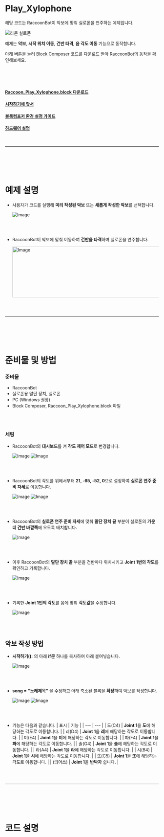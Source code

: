 # Play_Xylophone

해당 코드는 RaccoonBot이 악보에 맞춰 실로폰을 연주하는 예제입니다.

![라쿤 실로폰]()

예제는 **악보**, **시작 위치 이동**, **건반 타격**, **음 각도 이동** 기능으로 동작합니다.
<br>

아래 버튼을 눌러 Block Composer 코드를 다운로드 받아 RaccoonBot의 동작을 확인해보세요.

<br><br><br>

#### [Raccoon_Play_Xylophone.block 다운로드]()
#### [시작하기에 앞서]()
#### [블록컴포저 환경 설정 가이드](https://github.com/RoboidStudioLAB/Wiki_Image/wiki/%EB%B8%94%EB%A1%9D%EC%BB%B4%ED%8F%AC%EC%A0%80-%ED%99%98%EA%B2%BD-%EC%84%A4%EC%A0%95-%EA%B0%80%EC%9D%B4%EB%93%9C)
#### [하드웨어 설명](https://github.com/RoboidStudioLAB/Wiki_Image/wiki/%EB%9D%BC%EC%BF%A4-%ED%95%98%EB%93%9C%EC%9B%A8%EC%96%B4-%EC%84%A4%EB%AA%85)



<br>

---

<br><br><br><br>


# 예제 설명
- 사용자가 코드를 실행해 **미리 작성된 악보** 또는 **새롭게 작성한 악보**를 선택합니다.

  ![Image](https://github.com/user-attachments/assets/27057df5-add4-470b-b4bb-6389b5673905)


<br><br>

- RaccoonBot이 악보에 맞춰 이동하여 **건반을 타격**하며 실로폰을 연주합니다.

  <img width="715" height="166" alt="Image" src="https://github.com/user-attachments/assets/237277ba-68a3-42e8-8a9b-6d395765a971" />


<br><br>

---

<br><br><br><br>


# 준비물 및 방법

### 준비물
- RaccoonBot
- 실로폰용 말단 장치, 실로폰
- PC (Windows 권장)
- Block Composer, Raccoon_Play_Xylophone.block 파일

<br><br>

### 세팅
- RaccoonBot의 **대시보드**를 켜 **각도 제어 모드**로 변경합니다.
  
  ![Image](https://github.com/user-attachments/assets/df8ecab3-8739-4bff-9cb5-9d45cdd1442d)
  ![Image](https://github.com/user-attachments/assets/8b0bb1a2-43db-44fe-95b2-7d1e80c83565)


<br><br>

- RaccoonBot의 각도를 위에서부터 **21, -65, -52, 0**으로 설정하여 **실로폰 연주 준비 자세**로 이동합니다.

  ![Image](https://github.com/user-attachments/assets/91f98b82-1757-4f7c-b0d1-4b24a3577e6a)
  ![Image](https://github.com/user-attachments/assets/628d7508-d10e-4e88-a380-71196ccd79e4)
  

<br><br>

- RaccoonBot의 **실로폰 연주 준비 자세**에 맞춰 **말단 장치 끝** 부분이 실로폰의 **가운데 건반 바깥쪽**에 오도록 배치합니다.
  
  ![Image](https://github.com/user-attachments/assets/db89b5be-19da-439a-8ca4-6eed01d5c42d)


<br><br>

- 이후 RaccoonBot의 **말단 장치 끝** 부분을 건반마다 위치시키고 **Joint 1번의 각도**를 확인하고 기록합니다.

  ![Image](https://github.com/user-attachments/assets/16d1d24a-2812-4023-bd61-98b164ef8a3c)


<br><br>

- 기록한 **Joint 1번의 각도**를 음에 맞춰 **각도값**을 수정합니다.

  ![Image](https://github.com/user-attachments/assets/50ffca25-58e8-4798-9315-8fd4f1973e63)


<br><br>

## 악보 작성 방법
- **시작하기():** 의 아래 **if문** 하나를 복사하여 아래 붙여넣습니다.

  ![Image](https://github.com/user-attachments/assets/d9966f64-3c63-4340-bbac-873243735cf7)


<br><br>

- **song = "노래제목"** 을 수정하고 아래 축소된 블록을 **확장**하여 악보를 작성합니다.

  ![Image](https://github.com/user-attachments/assets/7f5683d2-3afd-40a4-9aa1-29092f3e7801)
  ![Image](https://github.com/user-attachments/assets/2f8c9861-eac3-4434-82b7-9a8248786fdd)


<br><br>

- 기능은 다음과 같습니다.
  | 표시 | 기능 |
  | --- | --- |
  | 도(C4) | **Joint 1**을 **도**에 해당하는 각도로 이동합니다. |
  | 레(D4) | **Joint 1**을 **레**에 해당하는 각도로 이동합니다. |
  | 미(E4) | **Joint 1**을 **미**에 해당하는 각도로 이동합니다. |
  | 파(F4) | **Joint 1**을 **파**에 해당하는 각도로 이동합니다. |
  | 솔(G4) | **Joint 1**을 **솔**에 해당하는 각도로 이동합니다. |
  | 라(A4) | **Joint 1**을 **라**에 해당하는 각도로 이동합니다. |
  | 시(B4) | **Joint 1**을 **시**에 해당하는 각도로 이동합니다. |
  | 또(C5) | **Joint 1**을 **또**에 해당하는 각도로 이동합니다. |
  | (띄어쓰) | **Joint 1**을 **반박자** 쉽니다. |


<br><br>

---

<br><br><br><br>


# 코드 설명

